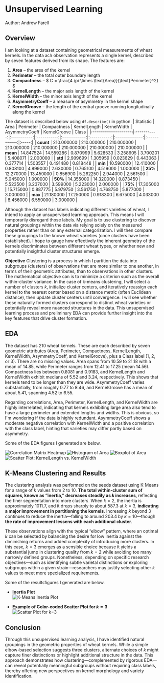 # Unsupervised Learning

Author: Andrew Farell


## Overview

I am looking at a dataset containing geometrical measurements of wheat kernels. In the data ach observation represents a single kernel, described by seven features derived from its shape. The features are:

1. **Area** – the area of the kernel  
2. **Perimeter** – the total outer boundary length  
3. **Compactness** – $ C = \frac{4 \pi \times \text{Area}}{\text{Perimeter}^2} $  
4. **KernelLength** – the major axis length of the kernel  
5. **KernelWidth** – the minor axis length of the kernel  
6. **AsymmetryCoeff** – a measure of asymmetry in the kernel shape  
7. **KernelGroove** – the length of the central groove running longitudinally along the kernel  

The dataset is described below using `df.describe()` in python:
|       Statistic      |     Area    |  Perimeter  | Compactness | KernelLength | KernelWidth | AsymmetryCoeff | KernelGroove | Class |
|:--------------------:|:-----------:|:-----------:|:-----------:|:------------:|:-----------:|:--------------:|:------------:|:-----:|
| **count**            | 210.000000  | 210.000000  | 210.000000  | 210.000000   | 210.000000  | 210.000000     | 210.000000   | 210.000000 |
| **mean**             | 14.847524   | 14.559286   | 0.870999    | 5.628533     | 3.258605    | 3.700201       | 5.408071     | 2.000000 |
| **std**              | 2.909699    | 1.305959    | 0.023629    | 0.443063     | 0.377714    | 1.503557       | 0.491480     | 0.818448 |
| **min**              | 10.590000   | 12.410000   | 0.808100    | 4.899000     | 2.630000    | 0.765100       | 4.519000     | 1.000000 |
| **25%**              | 12.270000   | 13.450000   | 0.856900    | 5.262250     | 2.944000    | 2.561500       | 5.045000     | 1.000000 |
| **50%**              | 14.355000   | 14.320000   | 0.873450    | 5.523500     | 3.237000    | 3.599000       | 5.223000     | 2.000000 |
| **75%**              | 17.305000   | 15.715000   | 0.887775    | 5.979750     | 3.561750    | 4.768750       | 5.877000     | 3.000000 |
| **max**              | 21.180000   | 17.250000   | 0.918300    | 6.675000     | 4.033000    | 8.456000       | 6.550000     | 3.000000 |


Although the dataset has labels indicating different varieties of wheat, I intend to apply an unsupervised learning approach. This means I will temporarily disregard those labels. My goal is to use clustering to discover natural groupings within the data via relying solely on the measured properties rather than on any external categorization. I will then compare these groupings to the known wheat varieties (once clusters have been established). I hope to gauge how effectively the inherent geometry of the kernels discriminates between different wheat types, or whether new and potentially insightful cluster structures emerge.

**Objective**
Clustering is a process in which I partition the data into subgroups (clusters) of observations that are more similar to one another, in terms of their geometric attributes, than to observations in other clusters. The mathematical objective can is to minimize a criterion such as the overall within-cluster variance. In the case of k-means clustering, I will select a number of clusters $k$, initialize cluster centers, and iteratively reassign each kernel to the nearest center based on a distance metric (often Euclidean distance), then update cluster centers until convergence. I will see whether these naturally formed clusters correspond to distinct wheat varieties or potentially reveal more nuanced structures in the data. This unsupervised learning process and preliminary EDA can provide further insight into the key features that drive cluster formation.


## EDA

The dataset has 210 wheat kernels. These are each described by seven geometric attributes (Area, Perimeter, Compactness, KernelLength, KernelWidth, AsymmetryCoeff, and KernelGroove), plus a Class label (1, 2, or 3). There are no missing values. Area spans from 10.59 to 21.18 with a mean of 14.85, while Perimeter ranges from 12.41 to 17.25 (mean 14.56). Compactness lies between 0.8081 and 0.9183, and KernelLength and KernelWidth exhibit medians of 5.52 and 3.24, respectively. This shows that kernels tend to be longer than they are wide. AsymmetryCoeff varies substantially, from roughly 0.77 to 8.46, and KernelGroove has a mean of about 5.41, spanning 4.52 to 6.55.

Regarding correlations, Area, Perimeter, KernelLength, and KernelWidth are highly interrelated, indicating that kernels exhibiting large area also tend to have a large perimeter and extended lengths and widths. This is obvious, so I'm wondering if the data is highly redundant.  AsymmetryCoeff shows a moderate negative correlation with KernelWidth and a positive correlation with the class label, hinting that varieties may differ partly based on asymmetry. 

Some of the EDA figures I generated are below.

![Correlation Matrix Heatmap](outputs/correlation_matrix_heatmap.png)
![Histogram of Area](outputs/histogram_Area.png)
![Boxplot of Area](outputs/boxplot_Area.png)
![Scatter Plot: KernelLength vs. KernelWidth](outputs/scatter_kernellength_vs_kernelwidth.png)


## K-Means Clustering and Results

The clustering analysis was performed on the seeds dataset using K-Means for a range of $k$ values from 2 to 10. **The total within-cluster sum of squares, known as “inertia,” decreases steadily as $k$ increases**, reflecting the finer segmentation into more clusters. When $k=2$, the inertia is approximately 1011.7, and it drops sharply to about 587.3 at $k=3$, **indicating a major improvement in partitioning the kernels**. Increasing $k$ beyond 3 continues to reduce the inertia—falling to around 203.4 by $k=10$—though **the rate of improvement lessens with each additional cluster**.

These observations align with the typical “elbow” pattern, where an optimal $k$ can be selected by balancing the desire for low inertia against the diminishing returns and added complexity of introducing more clusters. In this case, $k=3$ emerges as a sensible choice because it yields a substantial jump in clustering quality from $k=2$ while avoiding too many narrowly defined groups. Nonetheless, depending on specific research objectives—such as identifying subtle varietal distinctions or exploring subgroups within a given strain—researchers may justify selecting other $k$ values to meet more specialized requirements.

Some of the resultsfigures I generated are below.

- **Inertia Plot**  
  ![K-Means Inertia Plot](outputs/kmeans_inertia_plot.png)

- **Example of Color-coded Scatter Plot for $k=3$**  
  ![Scatter Plot for k=3](outputs/kmeans_scatter_clusters_k_3.png)

## Conclusion

Through this unsupervised learning analysis, I have identified natural groupings in the geometric properties of wheat kernels. While a simple elbow-based selection suggests three clusters, alternate choices of $k$ might capture finer distinctions or highlight additional structure in the data. This approach demonstrates how clustering—complemented by rigorous EDA—can reveal potentially meaningful subgroups without requiring class labels, thereby offering new perspectives on kernel morphology and variety identification.
